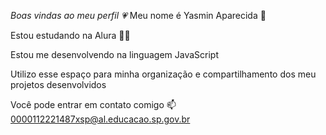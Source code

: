 *Boas vindas ao meu perfil 💗*
Meu nome é Yasmin Aparecida 💋

Estou estudando na Alura 😵‍💫

Estou me desenvolvendo na linguagem JavaScript

Utilizo esse espaço para minha organização e compartilhamento dos meu projetos desenvolvidos

Você pode entrar em contato comigo 📫
0000112221487xsp@al.educacao.sp.gov.br
